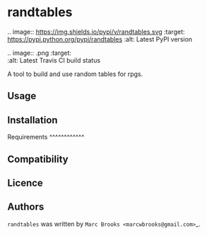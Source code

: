 randtables
==========

.. image:: https://img.shields.io/pypi/v/randtables.svg
    :target: https://pypi.python.org/pypi/randtables
    :alt: Latest PyPI version

.. image::  .png
   :target:  
   :alt: Latest Travis CI build status

A tool to build and use random tables for rpgs.

Usage
-----

Installation
------------

Requirements
^^^^^^^^^^^^

Compatibility
-------------

Licence
-------

Authors
-------

`randtables` was written by `Marc Brooks <marcwbrooks@gmail.com>`_.
